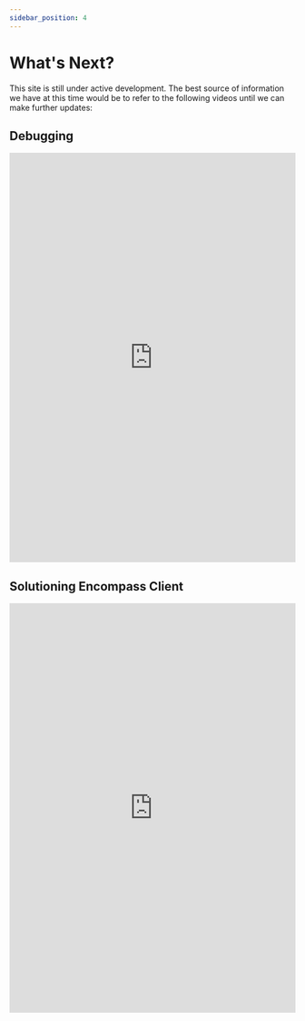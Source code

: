 ```yaml
---
sidebar_position: 4
---
```


# What's Next?

This site is still under active development. The best source of information we have at this time would be to refer to the following videos until we can make further updates:

## Debugging

<iframe width="100%" height="720" src="https://www.youtube.com/embed/4k5jkDpJVz0" title="Debugging 1" frameborder="0" allowfullscreen></iframe>

## Solutioning Encompass Client

<iframe width="100%" height="720" src="https://www.youtube.com/embed/eDwdoq3rKOc" title="Solutioning Encompass Client" frameborder="0" allowfullscreen></iframe>
